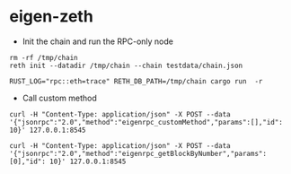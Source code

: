 # eigen-zeth

* Init the chain and run the RPC-only node

```
rm -rf /tmp/chain
reth init --datadir /tmp/chain --chain testdata/chain.json

RUST_LOG="rpc::eth=trace" RETH_DB_PATH=/tmp/chain cargo run  -r
```


* Call custom method
```
curl -H "Content-Type: application/json" -X POST --data '{"jsonrpc":"2.0","method":"eigenrpc_customMethod","params":[],"id": 10}' 127.0.0.1:8545

curl -H "Content-Type: application/json" -X POST --data '{"jsonrpc":"2.0","method":"eigenrpc_getBlockByNumber","params":[0],"id": 10}' 127.0.0.1:8545
```

